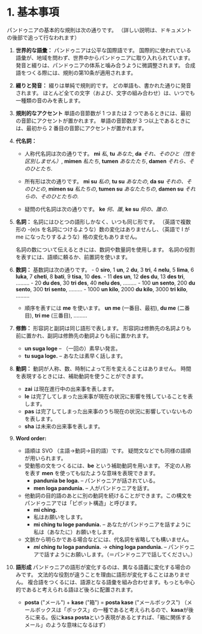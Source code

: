 # 1. 基本事項

パンドゥニアの基本的な規則は次の通りです。
（詳しい説明は、ドキュメントの後部で追って行なわれます）

1. **世界的な語彙：**
   パンドゥニアは公平な国際語です。
   国際的に使われている語彙が、地域を問わず、世界中からパンドゥニアに取り入れられています。
   発音と綴りは、パンドゥニアの体系と噛み合うように微調整されます。
   合成語をつくる際には、規則の第10条が適用されます。
   
2. **綴りと発音：**
   綴りは単純で規則的です。
   どの単語も、書かれた通りに発音されます。
   ほとんど全ての文字（および、文字の組み合わせ）は、いつでも一種類の音のみを表します。
   
3. **規則的なアクセント**
   単語の音節数が 1 つまたは 2 つであるときには、最初の音節にアクセントが置かれます。
   単語の音節数が 3 つ以上であるときには、最初から 2 番目の音節にアクセントが置かれます。
   
4. **代名詞：**
    - 人称代名詞は次の通りです。
     **mi** _私_, **tu** _あなた_, **da** _それ、そのひと（性を区別しません）_,
     **mimen** _私たち_, **tumen** _あなたたち_, **damen** _それら、そのひとたち_.
      
    - 所有形は次の通りです。
      **mi su** _私の_, **tu su** _あなたの_, **da su** _それの、そのひとの_,
      **mimen su** _私たちの_, **tumen su** _あなたたちの_, **damen su** _それらの、そのひとたちの_.
      
     - 疑問の代名詞は次の通りです。 **ke** _何、誰_, **ke su** _何の、誰の_.
       
5. **名詞：**
   名詞にはひとつの語形しかなく、いつも同じ形です。
   （英語で複数形の -(e)s を名詞につけるような）数の変化はありませんし、（英語で I が me になったりするような）格の変化もありません。
   <!-- 元のドキュメントだと gender にも言及があるけど、一般的な日本語話者にはそもそも馴染みがないだろうから無視します-->
   名詞の数について伝えるときには、数詞や数量詞を使用します。
   名詞の役割を表すには、語順に頼るか、前置詞を使います。
6. **数詞：**
   基数詞は次の通りです。
       - 0 **siro**, 1 **un**, 2 **du**, 3 **tri**, 4 **nelu**, 5 **lima**, 6 **luka**,
         7 **cheti**, 8 **bati**, 9 **tisa**, 10 **des**.
       - 11 **des un**, 12 **des du**, 13 **des tri**, ………
       - 20 **du des**, 30 **tri des**, 40 **nelu des**, ………
       - 100 **un sento**, 200 **du sento**, 300 **tri sento**, ………
       - 1000 **un kilo**, 2000 **du kilo**, 3000 **tri kilo**, ………

     - 順序を表すには **me** を使います。
         **un me** (一番目、最初), **du me** (二番目), **tri me** (三番目), ………
       
7. **修飾：**
    形容詞と副詞は同じ語形で表します。
    形容詞は修飾先の名詞よりも前に置かれ、副詞は修飾先の動詞よりも前に置かれます。
    - **un suga loge**
      – （一回の）素早い発言。
    - **tu suga loge.**
      – あなたは素早く話します。
      
8. **動詞：**
    動詞が人称、数、時制によって形を変えることはありません。
   時間を表現するときには、補助動詞を使うことができます。
    - **zai** は現在進行中の出来事を表します。
    - **le** は完了してしまった出来事が現在の状況に影響を残していることを表します。
    - **pas** は完了してしまった出来事のうち現在の状況に影響していないものを表します。
    - **sha** は未来の出来事を表します。
      
9. **Word order:**
    - 語順は SVO （主語→動詞→目的語）です。
      疑問文などでも同様の語順が用いられます。
      <!--原文では declaration がどうという話もしてあるけれど、あんまり重要じゃなさそうな上に良い訳がないので一旦放置-->
    - 受動態の文をつくるには、**be** という補助動詞を用います。
      不定の人称を表す **men** を使っても似たような意味を表現できます。
        - **pandunia be loga.**
          – パンドゥニアが話されている。
        - **men loga pandunia.**
          – 人がパンドゥニアを話す。
    - 他動詞の目的語のあとに別の動詞を続けることができます。この構文をパンドゥニアでは「ピボット構造」と呼びます。
        - **mi ching.**
        - 私はお願いをします。
        - **mi ching tu loge pandunia.**
          – あなたがパンドゥニアを話すように私は（あなたに）お願いをします。
    - 文脈から明らかである場合などには、代名詞を省略しても構いません。
        - **_mi_ ching _tu_ loga pandunia.**
          → **ching loga pandunia.**
          – パンドゥニアで話すようにお願いします。（＝パンドゥニアで話してください。）
          
10. **語形成**
   パンドゥニアの語形が変化するのは、異なる語義に変化する場合のみです。
    文法的な役割が違うことを理由に語形が変化することはありません。
    複合語をつくるには、語源となる語彙を組み合わせます。もっとも中心的であると考えられる語ほど後ろに配置されます。
    - **posta**
      ("メール") +
      **kase**
      ("箱") =
      **posta kase**
      ("メールボックス")
      （メールボックスは「ボックス」の一種であると考えられるので、**kasa**が後ろに来る。仮に**kasa posta**という表現があるとすれば、「箱に関係するメール」のような意味になるはず）
